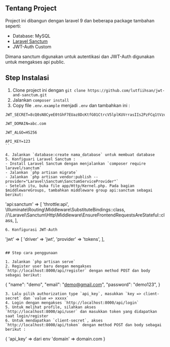 ## Tentang Project

Project ini dibangun dengan laravel 9 dan beberapa package tambahan seperti:

- Database: MySQL
- [Laravel Sanctum](https://laravel.com/docs/9.x/sanctum)
- JWT-Auth Custom

Dimana sanctum digunakan untuk autentikasi dan JWT-Auth digunakan untuk mengakses api public.

## Step Instalasi

1. Clone project ini dengan `git clone https://github.com/lutfiihsan/jwt-and-sanctum.git`
2. Jalankan `composer install`
3. Copy file `.env.example` menjadi `.env` dan tambahkan ini :
```
JWT_SECRET=8cQ0sN8CyeE0tGhF7EUaz8DcKtfG01CtrcV5lplKUVrrasIIs2PzFCq1tVzqOQOZ

JWT_DOMAIN=abc.com

JWT_ALGO=HS256

API_KEY=123
``

4. Jalankan `database:create nama_database` untuk membuat database
5. Konfiguari Laravel Sanctum : 
- Install Laravel Sanctum dengan menjalankan `composer require laravel/sanctum`
- Jalankan `php artisan migrate`
- Jalankan `php artisan vendor:publish --provider="Laravel\Sanctum\SanctumServiceProvider"`
- Setelah itu, buka file app/Http/Kernel.php. Pada bagian $middlewareGroups, tambahkan middleware group api:sanctum sebagai berikut:
```
'api:sanctum' => [
            'throttle:api',
            \Illuminate\Routing\Middleware\SubstituteBindings::class,
            //\Laravel\Sanctum\Http\Middleware\EnsureFrontendRequestsAreStateful::class,
        ],
```
6. Konfigurasi JWT-Auth
```
'jwt' => [
            'driver' => 'jwt',
            'provider' => 'tokens',
        ], 
```

## Step cara penggunaan

1. Jalankan `php artisan serve`
2. Register user baru dengan mengakses `http://localhost:8000/api/register` dengan method POST dan body sebagai berikut:
```
{
    "name": "demo",
    "email": "demo@gmail.com",
    "password": "demo123",
}
```
3. Lalu pilih authorization type `api_key`, masukkan `key => client-secret` dan `value => xxxxx`
4. Login dengan mengakses `http://localhost:8000/api/login`
5. Untuk melihat profile, silahkan akses `http://localhost:8000/api/user` dan masukkan token yang didapatkan saat login/register
6. Untuk mendapatkan `client-secret`, akses `http://localhost:8000/api/token` dengan method POST dan body sebagai berikut :
```
{
    'api_key' => dari env
    'domain' => domain.com
} 
```
